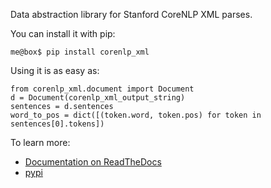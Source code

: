 Data abstraction library for Stanford CoreNLP XML parses.

You can install it with pip:

    me@box$ pip install corenlp_xml

Using it is as easy as:

    from corenlp_xml.document import Document
    d = Document(corenlp_xml_output_string)
    sentences = d.sentences
    word_to_pos = dict([(token.word, token.pos) for token in sentences[0].tokens])
    
To learn more:
    
 * [Documentation on ReadTheDocs](http://corenlp-xml-library.readthedocs.org/en/latest/index.html)
 * [pypi](https://pypi.python.org/pypi/corenlp-xml/0.0.1)

